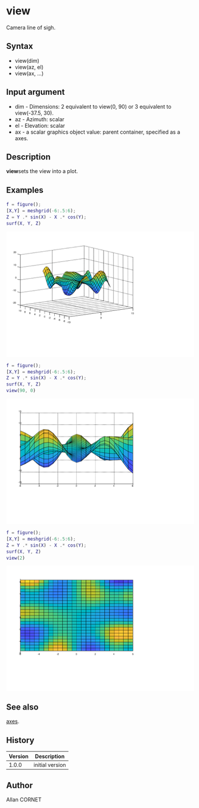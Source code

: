 # view

Camera line of sigh.

## Syntax

- view(dim)
- view(az, el)
- view(ax, ...)

## Input argument

- dim - Dimensions: 2 equivalent to view(0, 90) or 3 equivalent to view(-37.5, 30).
- az - Azimuth: scalar
- el - Elevation: scalar
- ax - a scalar graphics object value: parent container, specified as a axes.

## Description

  <p><b>view</b>sets the view into a plot.</p>

## Examples

```matlab
f = figure();
[X,Y] = meshgrid(-6:.5:6);
Z = Y .* sin(X) - X .* cos(Y);
surf(X, Y, Z)
```

<img src="view_1_FADFDAFB.svg" align="middle"/>

```matlab
f = figure();
[X,Y] = meshgrid(-6:.5:6);
Z = Y .* sin(X) - X .* cos(Y);
surf(X, Y, Z)
view(90, 0)
```

<img src="view_2_9A6A68DE.svg" align="middle"/>

```matlab
f = figure();
[X,Y] = meshgrid(-6:.5:6);
Z = Y .* sin(X) - X .* cos(Y);
surf(X, Y, Z)
view(2)
```

<img src="view_3_8FE94819.svg" align="middle"/>

## See also

[axes](axes.md).

## History

| Version | Description     |
| ------- | --------------- |
| 1.0.0   | initial version |

## Author

Allan CORNET

